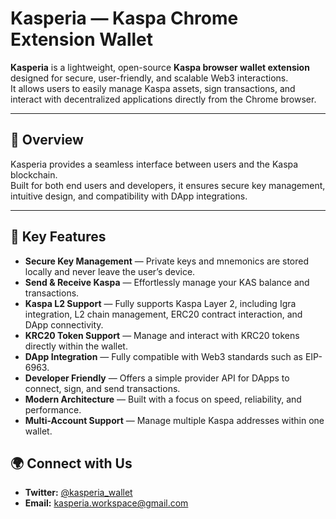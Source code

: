 # Kasperia — Kaspa Chrome Extension Wallet

**Kasperia** is a lightweight, open-source **Kaspa browser wallet extension** designed for secure, user-friendly, and scalable Web3 interactions.  
It allows users to easily manage Kaspa assets, sign transactions, and interact with decentralized applications directly from the Chrome browser.

---

## 🚀 Overview

Kasperia provides a seamless interface between users and the Kaspa blockchain.  
Built for both end users and developers, it ensures secure key management, intuitive design, and compatibility with DApp integrations.

---

## 🌟 Key Features

-  **Secure Key Management** — Private keys and mnemonics are stored locally and never leave the user’s device.
-  **Send & Receive Kaspa** — Effortlessly manage your KAS balance and transactions.
-  **Kaspa L2 Support** — Fully supports Kaspa Layer 2, including Igra integration, L2 chain management, ERC20 contract interaction, and DApp connectivity.
-  **KRC20 Token Support** — Manage and interact with KRC20 tokens directly within the wallet.
-  **DApp Integration** — Fully compatible with Web3 standards such as EIP-6963.
-  **Developer Friendly** — Offers a simple provider API for DApps to connect, sign, and send transactions.
-  **Modern Architecture** — Built with a focus on speed, reliability, and performance.
-  **Multi-Account Support** — Manage multiple Kaspa addresses within one wallet.

## 🌍 Connect with Us

- **Twitter:** [@kasperia_wallet](https://x.com/KasperiaWallet)
- **Email:** kasperia.workspace@gmail.com 